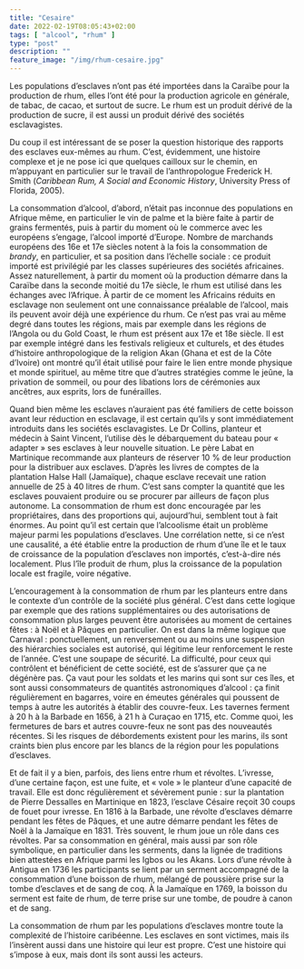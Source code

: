 ```yaml
---
title: "Cesaire"
date: 2022-02-19T08:05:43+02:00
tags: [ "alcool", "rhum" ]
type: "post"
description: ""
feature_image: "/img/rhum-cesaire.jpg"
---
```


Les populations d’esclaves n’ont pas été importées dans la Caraïbe pour la production de rhum, elles l’ont été pour la production agricole en générale, de tabac, de cacao, et surtout de sucre. Le rhum est un produit dérivé de la production de sucre, il est aussi un produit dérivé des sociétés esclavagistes.<!--more-->

Du coup il est intéressant de se poser la question historique des rapports des esclaves eux-mêmes au rhum. C’est, évidemment, une histoire complexe et je ne pose ici que quelques cailloux sur le chemin, en m’appuyant en particulier sur le travail de l’anthropologue Frederick H. Smith (_Caribbean Rum, A Social and Economic History_, University Press of Florida, 2005).

La consommation d’alcool, d’abord, n’était pas inconnue des populations en Afrique même, en particulier le vin de palme et la bière faite à partir de grains fermentés, puis à partir du moment où le commerce avec les européens s’engage, l’alcool importé d’Europe. Nombre de marchands européens des 16e et 17e siècles notent à la fois la consommation de _brandy_, en particulier, et sa position dans l’échelle sociale : ce produit importé est privilégié par les classes supérieures des sociétés africaines. Assez naturellement, à partir du moment où la production démarre dans la Caraïbe dans la seconde moitié du 17e siècle, le rhum est utilisé dans les échanges avec l’Afrique. À partir de ce moment les Africains réduits en esclavage non seulement ont une connaissance préalable de l’alcool, mais ils peuvent avoir déjà une expérience du rhum. Ce n’est pas vrai au même degré dans toutes les régions, mais par exemple dans les régions de l’Angola ou du Gold Coast, le rhum est présent aux 17e et 18e siècle. Il est par exemple intégré dans les festivals religieux et culturels, et des études d’histoire anthropologique de la religion Akan (Ghana et est de la Côte d’Ivoire) ont montré qu’il était utilisé pour faire le lien entre monde physique et monde spirituel, au même titre que d’autres stratégies comme le jeûne, la privation de sommeil, ou pour des libations lors de cérémonies aux ancêtres, aux esprits, lors de funérailles.

Quand bien même les esclaves n’auraient pas été familiers de cette boisson avant leur réduction en esclavage, il est certain qu’ils y sont immédiatement introduits dans les sociétés esclavagistes. Le Dr Collins, planteur et médecin à Saint Vincent, l’utilise dès le débarquement du bateau pour « adapter » ses esclaves à leur nouvelle situation. Le père Labat en Martinique recommande aux planteurs de réserver 10 % de leur production pour la distribuer aux esclaves. D’après les livres de comptes de la plantation Halse Hall (Jamaïque), chaque esclave recevait une ration annuelle de 25 à 40 litres de rhum. C’est sans compter la quantité que les esclaves pouvaient produire ou se procurer par ailleurs de façon plus autonome. La consommation de rhum est donc encouragée par les propriétaires, dans des proportions qui, aujourd’hui, semblent tout à fait énormes. Au point qu’il est certain que l’alcoolisme était un problème majeur parmi les populations d’esclaves. Une corrélation nette, si ce n’est une causalité, a été établie entre la production de rhum d’une île et le taux de croissance de la population d’esclaves non importés, c’est-à-dire nés localement. Plus l’île produit de rhum, plus la croissance de la population locale est fragile, voire négative.

L’encouragement à la consommation de rhum par les planteurs entre dans le contexte d’un contrôle de la société plus général. C’est dans cette logique par exemple que des rations supplémentaires ou des autorisations de consommation plus larges peuvent être autorisées au moment de certaines fêtes : à Noël et à Pâques en particulier. On est dans la même logique que Carnaval : ponctuellement, un renversement ou au moins une suspension des hiérarchies sociales est autorisé, qui légitime leur renforcement le reste de l’année. C’est une soupape de sécurité. La difficulté, pour ceux qui contrôlent et bénéficient de cette société, est de s’assurer que ça ne dégénère pas. Ça vaut pour les soldats et les marins qui sont sur ces îles, et sont aussi consommateurs de quantités astronomiques d’alcool : ça finit régulièrement en bagarres, voire en émeutes générales qui poussent de temps à autre les autorités à établir des couvre-feux. Les tavernes ferment à 20 h à la Barbade en 1656, à 21 h à Curaçao en 1715, etc. Comme quoi, les fermetures de bars et autres couvre-feux ne sont pas des nouveautés récentes. Si les risques de débordements existent pour les marins, ils sont craints bien plus encore par les blancs de la région pour les populations d’esclaves.

Et de fait il y a bien, parfois, des liens entre rhum et révoltes. L’ivresse, d’une certaine façon, est une fuite, et « vole » le planteur d’une capacité de travail. Elle est donc régulièrement et sévèrement punie : sur la plantation de Pierre Dessalles en Martinique en 1823, l’esclave Césaire reçoit 30 coups de fouet pour ivresse. En 1816 à la Barbade, une révolte d’esclaves démarre pendant les fêtes de Pâques, et une autre démarre pendant les fêtes de Noël à la Jamaïque en 1831. Très souvent, le rhum joue un rôle dans ces révoltes. Par sa consommation en général, mais aussi par son rôle symbolique, en particulier dans les serments, dans la lignée de traditions bien attestées en Afrique parmi les Igbos ou les Akans. Lors d’une révolte à Antigua en 1736 les participants se lient par un serment accompagné de la consommation d’une boisson de rhum, mélangé de poussière prise sur la tombe d’esclaves et de sang de coq. À la Jamaïque en 1769, la boisson du serment est faite de rhum, de terre prise sur une tombe, de poudre à canon et de sang.

La consommation de rhum par les populations d’esclaves montre toute la complexité de l’histoire caribéenne. Les esclaves en sont victimes, mais ils l’insèrent aussi dans une histoire qui leur est propre. C’est une histoire qui s’impose à eux, mais dont ils sont aussi les acteurs.